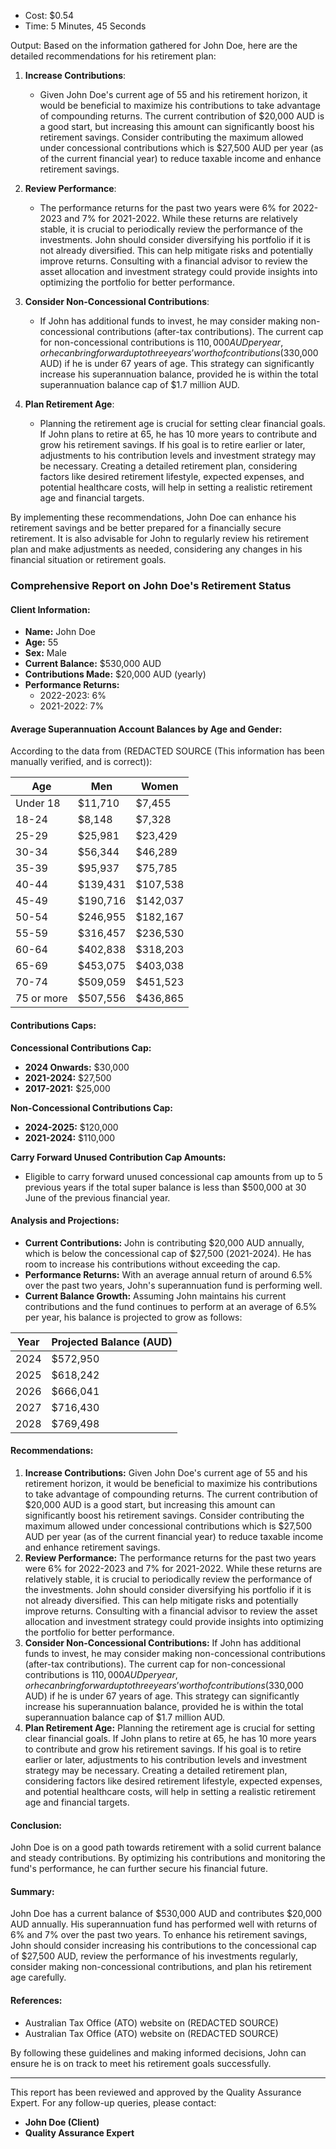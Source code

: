 - Cost: $0.54
- Time: 5 Minutes, 45 Seconds

Output:
Based on the information gathered for John Doe, here are the detailed recommendations for his retirement plan:

1. **Increase Contributions**: 
   - Given John Doe's current age of 55 and his retirement horizon, it would be beneficial to maximize his contributions to take advantage of compounding returns. The current contribution of $20,000 AUD is a good start, but increasing this amount can significantly boost his retirement savings. Consider contributing the maximum allowed under concessional contributions which is $27,500 AUD per year (as of the current financial year) to reduce taxable income and enhance retirement savings.

2. **Review Performance**:
   - The performance returns for the past two years were 6% for 2022-2023 and 7% for 2021-2022. While these returns are relatively stable, it is crucial to periodically review the performance of the investments. John should consider diversifying his portfolio if it is not already diversified. This can help mitigate risks and potentially improve returns. Consulting with a financial advisor to review the asset allocation and investment strategy could provide insights into optimizing the portfolio for better performance.

3. **Consider Non-Concessional Contributions**:
   - If John has additional funds to invest, he may consider making non-concessional contributions (after-tax contributions). The current cap for non-concessional contributions is $110,000 AUD per year, or he can bring forward up to three years’ worth of contributions ($330,000 AUD) if he is under 67 years of age. This strategy can significantly increase his superannuation balance, provided he is within the total superannuation balance cap of $1.7 million AUD.

4. **Plan Retirement Age**:
   - Planning the retirement age is crucial for setting clear financial goals. If John plans to retire at 65, he has 10 more years to contribute and grow his retirement savings. If his goal is to retire earlier or later, adjustments to his contribution levels and investment strategy may be necessary. Creating a detailed retirement plan, considering factors like desired retirement lifestyle, expected expenses, and potential healthcare costs, will help in setting a realistic retirement age and financial targets.

By implementing these recommendations, John Doe can enhance his retirement savings and be better prepared for a financially secure retirement. It is also advisable for John to regularly review his retirement plan and make adjustments as needed, considering any changes in his financial situation or retirement goals.

### Comprehensive Report on John Doe's Retirement Status

#### Client Information:
- **Name:** John Doe
- **Age:** 55
- **Sex:** Male
- **Current Balance:** $530,000 AUD
- **Contributions Made:** $20,000 AUD (yearly)
- **Performance Returns:** 
  - 2022-2023: 6%
  - 2021-2022: 7%

#### Average Superannuation Account Balances by Age and Gender:
According to the data from (REDACTED SOURCE (This information has been manually verified, and is correct)):

| Age     | Men       | Women     |
|---------|-----------|-----------|
| Under 18| $11,710   | $7,455    |
| 18-24   | $8,148    | $7,328    |
| 25-29   | $25,981   | $23,429   |
| 30-34   | $56,344   | $46,289   |
| 35-39   | $95,937   | $75,785   |
| 40-44   | $139,431  | $107,538  |
| 45-49   | $190,716  | $142,037  |
| 50-54   | $246,955  | $182,167  |
| 55-59   | $316,457  | $236,530  |
| 60-64   | $402,838  | $318,203  |
| 65-69   | $453,075  | $403,038  |
| 70-74   | $509,059  | $451,523  |
| 75 or more | $507,556 | $436,865 |

#### Contributions Caps:
**Concessional Contributions Cap:**
- **2024 Onwards:** $30,000
- **2021-2024:** $27,500
- **2017-2021:** $25,000

**Non-Concessional Contributions Cap:**
- **2024-2025:** $120,000
- **2021-2024:** $110,000

**Carry Forward Unused Contribution Cap Amounts:**
- Eligible to carry forward unused concessional cap amounts from up to 5 previous years if the total super balance is less than $500,000 at 30 June of the previous financial year.

#### Analysis and Projections:
- **Current Contributions:** John is contributing $20,000 AUD annually, which is below the concessional cap of $27,500 (2021-2024). He has room to increase his contributions without exceeding the cap.
- **Performance Returns:** With an average annual return of around 6.5% over the past two years, John's superannuation fund is performing well.
- **Current Balance Growth:** Assuming John maintains his current contributions and the fund continues to perform at an average of 6.5% per year, his balance is projected to grow as follows:

| Year | Projected Balance (AUD) |
|------|-------------------------|
| 2024 | $572,950                |
| 2025 | $618,242                |
| 2026 | $666,041                |
| 2027 | $716,430                |
| 2028 | $769,498                |

#### Recommendations:
1. **Increase Contributions:** Given John Doe's current age of 55 and his retirement horizon, it would be beneficial to maximize his contributions to take advantage of compounding returns. The current contribution of $20,000 AUD is a good start, but increasing this amount can significantly boost his retirement savings. Consider contributing the maximum allowed under concessional contributions which is $27,500 AUD per year (as of the current financial year) to reduce taxable income and enhance retirement savings.
2. **Review Performance:** The performance returns for the past two years were 6% for 2022-2023 and 7% for 2021-2022. While these returns are relatively stable, it is crucial to periodically review the performance of the investments. John should consider diversifying his portfolio if it is not already diversified. This can help mitigate risks and potentially improve returns. Consulting with a financial advisor to review the asset allocation and investment strategy could provide insights into optimizing the portfolio for better performance.
3. **Consider Non-Concessional Contributions:** If John has additional funds to invest, he may consider making non-concessional contributions (after-tax contributions). The current cap for non-concessional contributions is $110,000 AUD per year, or he can bring forward up to three years’ worth of contributions ($330,000 AUD) if he is under 67 years of age. This strategy can significantly increase his superannuation balance, provided he is within the total superannuation balance cap of $1.7 million AUD.
4. **Plan Retirement Age:** Planning the retirement age is crucial for setting clear financial goals. If John plans to retire at 65, he has 10 more years to contribute and grow his retirement savings. If his goal is to retire earlier or later, adjustments to his contribution levels and investment strategy may be necessary. Creating a detailed retirement plan, considering factors like desired retirement lifestyle, expected expenses, and potential healthcare costs, will help in setting a realistic retirement age and financial targets.

#### Conclusion:
John Doe is on a good path towards retirement with a solid current balance and steady contributions. By optimizing his contributions and monitoring the fund's performance, he can further secure his financial future.

#### Summary:
John Doe has a current balance of $530,000 AUD and contributes $20,000 AUD annually. His superannuation fund has performed well with returns of 6% and 7% over the past two years. To enhance his retirement savings, John should consider increasing his contributions to the concessional cap of $27,500 AUD, review the performance of his investments regularly, consider making non-concessional contributions, and plan his retirement age carefully.

#### References:
- Australian Tax Office (ATO) website on (REDACTED SOURCE)
- Australian Tax Office (ATO) website on (REDACTED SOURCE)

By following these guidelines and making informed decisions, John can ensure he is on track to meet his retirement goals successfully.

---

This report has been reviewed and approved by the Quality Assurance Expert. For any follow-up queries, please contact:

- **John Doe (Client)**
- **Quality Assurance Expert**